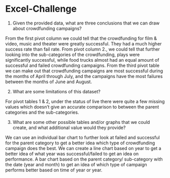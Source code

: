 # Excel-Challenge


1.	Given the provided data, what are three conclusions that we can draw about crowdfunding campaigns?

From the first pivot column we could tell that the crowdfunding for film & video, music and theater were greatly successful. They had a much higher success rate than fail rate. From pivot column 2., we could tell that further looking into the sub-categories of the crowdfunding, plays were significantly successful, while food trucks almost had an equal amount of successful and failed crowdfunding campaigns. From the third pivot table we can make out that crowdfunding campaigns are most successful during the months of April through July, and the campaigns have the most failures between the months of June and August. 

2.	What are some limitations of this dataset?

For pivot tables 1 & 2, under the status of live there were quite a few missing values which doesn’t give an accurate comparison to between the parent categories and the sub-categories. 

3.	What are some other possible tables and/or graphs that we could create, and what additional value would they provide?

We can use an individual bar chart to further look at failed and successful for the parent category to get a better idea which type of crowdfunding campaign does the best. We can create a line chart based on year to get a better idea of what year was successful/failed to get an idea on performance.  A bar chart based on the parent category/ sub-category with the date (year and month) to get an idea of which type of campaign performs better based on time of  year or year. 

